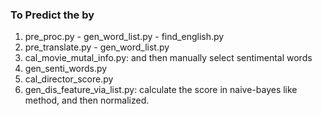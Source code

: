 ### To Predict the <movie review score> by <comment>

1. pre_proc.py - gen_word_list.py - find_english.py
2. pre_translate.py - gen_word_list.py
3. cal_movie_mutal_info.py: and then manually select sentimental words
4. gen_senti_words.py
5. cal_director_score.py
5. gen_dis_feature_via_list.py: calculate the score in naive-bayes like method, and then normalized.
